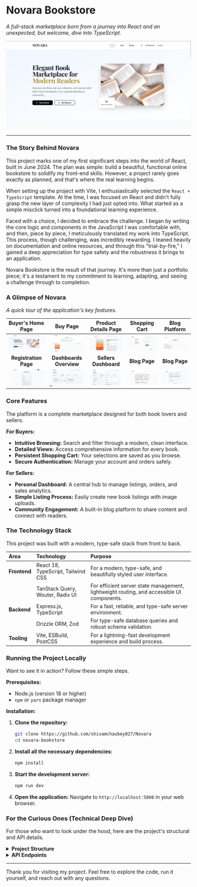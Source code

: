 # Novara Bookstore

*A full-stack marketplace born from a journey into React and an unexpected, but welcome, dive into TypeScript.*

![Project Banner](./screenshots/Home.png)

---

### The Story Behind Novara

This project marks one of my first significant steps into the world of React, built in June 2024. The plan was simple: build a beautiful, functional online bookstore to solidify my front-end skills. However, a project rarely goes exactly as planned, and that's where the real learning begins.

When setting up the project with Vite, I enthusiastically selected the `React + TypeScript` template. At the time, I was focused on React and didn't fully grasp the new layer of complexity I had just opted into. What started as a simple misclick turned into a foundational learning experience.

Faced with a choice, I decided to embrace the challenge. I began by writing the core logic and components in the JavaScript I was comfortable with, and then, piece by piece, I meticulously translated my work into TypeScript. This process, though challenging, was incredibly rewarding. I leaned heavily on documentation and online resources, and through this "trial-by-fire," I gained a deep appreciation for type safety and the robustness it brings to an application.

Novara Bookstore is the result of that journey. It's more than just a portfolio piece; it's a testament to my commitment to learning, adapting, and seeing a challenge through to completion.

### A Glimpse of Novara

*A quick tour of the application's key features.*

| Buyer's Home Page | Buy Page | Product Details Page | Shopping Cart | Blog Platform |
| :---: | :---: | :---: | :---: | :---: |
| ![Buyer's Home Page](./screenshots/Home.png) | ![Buy Page](./screenshots/Buy_Page.png) |  ![Product Details Page](./screenshots/Product_Details.png) | ![Shopping Cart](./screenshots/Checkout_Cart.png) | ![Blog Platform](./screenshots/Blog_Page.png) |
| **Registration Page** | **Dashboards Overview** | **Sellers Dashboard** | **Blog Page** | **Blog Page** |
|![Registration Page](./screenshots/Sign_up.png)|![Dashboard Overview](./screenshots/Dashboard_Overview.png)|![Seller's Dashboard](./screenshots/Dashboard_BookListing.png) |  ![Blog Page](./screenshots/Blog1.png) | ![Dark Mode](./screenshots/Blog2.png) | ![Book Listing Form](./screenshots/image10.png) |


### Core Features

The platform is a complete marketplace designed for both book lovers and sellers.

**For Buyers:**
* **Intuitive Browsing:** Search and filter through a modern, clean interface.
* **Detailed Views:** Access comprehensive information for every book.
* **Persistent Shopping Cart:** Your selections are saved as you browse.
* **Secure Authentication:** Manage your account and orders safely.

**For Sellers:**
* **Personal Dashboard:** A central hub to manage listings, orders, and sales analytics.
* **Simple Listing Process:** Easily create new book listings with image uploads.
* **Community Engagement:** A built-in blog platform to share content and connect with readers.

### The Technology Stack

This project was built with a modern, type-safe stack from front to back.

| Area         | Technology                               | Purpose                                                                      |
| :----------- | :--------------------------------------- | :--------------------------------------------------------------------------- |
| **Frontend** | React 18, TypeScript, Tailwind CSS       | For a modern, type-safe, and beautifully styled user interface.              |
|              | TanStack Query, Wouter, Radix UI         | For efficient server state management, lightweight routing, and accessible UI components. |
| **Backend** | Express.js, TypeScript                 | For a fast, reliable, and type-safe server environment.                      |
|              | Drizzle ORM, Zod                         | For type-safe database queries and robust schema validation.                 |
| **Tooling** | Vite, ESBuild, PostCSS                   | For a lightning-fast development experience and build process.               |

### Running the Project Locally

Want to see it in action? Follow these simple steps.

**Prerequisites:**
* Node.js (version 18 or higher)
* `npm` or `yarn` package manager

**Installation:**

1.  **Clone the repository:**
    ```bash
    git clone https://github.com/shivamchaubey027/Novara
    cd novara-bookstore
    ```

2.  **Install all the necessary dependencies:**
    ```bash
    npm install
    ```

3.  **Start the development server:**
    ```bash
    npm run dev
    ```

4.  **Open the application:**
    Navigate to `http://localhost:5000` in your web browser.

### For the Curious Ones (Technical Deep Dive)

For those who want to look under the hood, here are the project's structural and API details.

<details>
<summary><strong>Project Structure</strong></summary>


novara-bookstore/
├── client/                 # Frontend React application
│   ├── src/
│   │   ├── components/     # Reusable UI components
│   │   ├── pages/          # Page components
│   │   ├── context/        # React context providers
│   │   ├── hooks/          # Custom React hooks
│   │   ├── lib/            # Utility libraries
│   │   └── main.tsx        # Application entry point
├── server/                 # Backend Express server
│   ├── index.ts            # Server entry point
│   ├── routes.ts           # API route definitions
│   ├── storage.ts          # Data storage layer
│   └── vite.ts             # Vite integration
├── shared/                 # Shared TypeScript definitions
│   └── schema.ts           # Database schemas and types
└── package.json            # Project dependencies


</details>

<details>
<summary><strong>API Endpoints</strong></summary>

* **Authentication**: `POST /api/auth/register`, `POST /api/auth/login`, `POST /api/auth/logout`, `GET /api/auth/me`
* **Books**: `GET /api/books`, `GET /api/books/:id`, `POST /api/books`, `PUT /api/books/:id`, `DELETE /api/books/:id`
* **Blogs**: `GET /api/blogs`, `GET /api/blogs/:id`, `POST /api/blogs`, `PUT /api/blogs/:id`, `DELETE /api/blogs/:id`
* **Dashboard**: `GET /api/dashboard/books`, `GET /api/dashboard/blogs`, `GET /api/dashboard/orders`

</details>

---

Thank you for visiting my project. Feel free to explore the code, run it yourself, and reach out with any questions.
